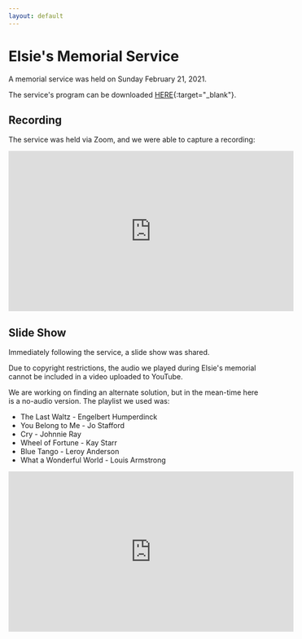 ```yaml
---
layout: default
---
```


# Elsie's Memorial Service

A memorial service was held on Sunday February 21, 2021. 

The service's program can be downloaded [HERE](/RememberingElsie.pdf){:target="_blank"}.

## Recording

The service was held via Zoom, and we were able to capture a recording:

<iframe width="560" height="315" src="https://www.youtube-nocookie.com/embed/4MIkvLpL6t0" frameborder="0" allow="accelerometer; autoplay; clipboard-write; encrypted-media; gyroscope; picture-in-picture" allowfullscreen></iframe>

## Slide Show

Immediately following the service, a slide show was shared.

Due to copyright restrictions, the audio we played during Elsie's memorial
cannot be included in a video uploaded to YouTube.

We are working on finding an alternate solution, but in the mean-time here
is a no-audio version. The playlist we used was:

 - The Last Waltz - Engelbert Humperdinck
 - You Belong to Me - Jo Stafford
 - Cry - Johnnie Ray
 - Wheel of Fortune - Kay Starr
 - Blue Tango - Leroy Anderson
 - What a Wonderful World - Louis Armstrong

 <iframe width="560" height="315" src="https://www.youtube.com/embed/iGZO2uX3LQY" frameborder="0" allow="accelerometer; autoplay; clipboard-write; encrypted-media; gyroscope; picture-in-picture" allowfullscreen></iframe>
